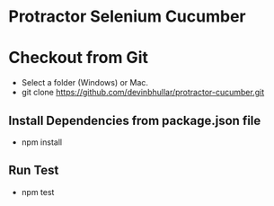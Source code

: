 # Protractor Selenium Cucumber
#
# Checkout from Git
* Select a folder (Windows) or Mac.
* git clone https://github.com/devinbhullar/protractor-cucumber.git

## Install Dependencies from package.json file
 * npm install

## Run Test
 * npm test
